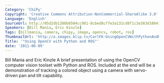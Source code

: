 ```yaml
---
Category: 'ChiPy'
Copyright: 'Creative Commons Attribution-NonCommercial-ShareAlike 3.0'
Language: 'English'
SourceUrl: http://05d2db1380b6504cc981-8cbed8cf7e3a131cd8f1c3e383d10041.r93.cf2.rackcdn.com/chipy/564_using-opencv-with-python-and-ros.m4v
Speakers: [Bill Mania, Eric Kinzle]
Tags: [billmania, camera, chipy, image, opencv, robot, ros]
ThumbnailUrl: 'http://a.images.blip.tv/CarlFK-UsingOpenCVWithPythonAndROS709.png'
Title: '"Using OpenCV with Python and ROS"'
date: '2011-06-09'
---
```

Bill Mania and Eric Kinzle A brief presentation of using the OpenCV computer
vision toolset with Python and ROS. Included at the end will be a
demonstration of tracking a colored object using a camera with servo-driven
pan and tilt capability.

